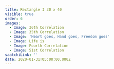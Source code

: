 ```yaml
---
title: Rectangle I 30 x 40
visible: true
order: 6
images:
  - Image: 36th Correlation
  - Image: 35th Correlation
  - Image: 'Heart goes, Hand goes, Freedom goes'
  - Image: Life is
  - Image: Fourth Correlation
  - Image: 51st Correlation
saatchiLink: ''
date: 2020-01-31T05:00:00.000Z
---
```


